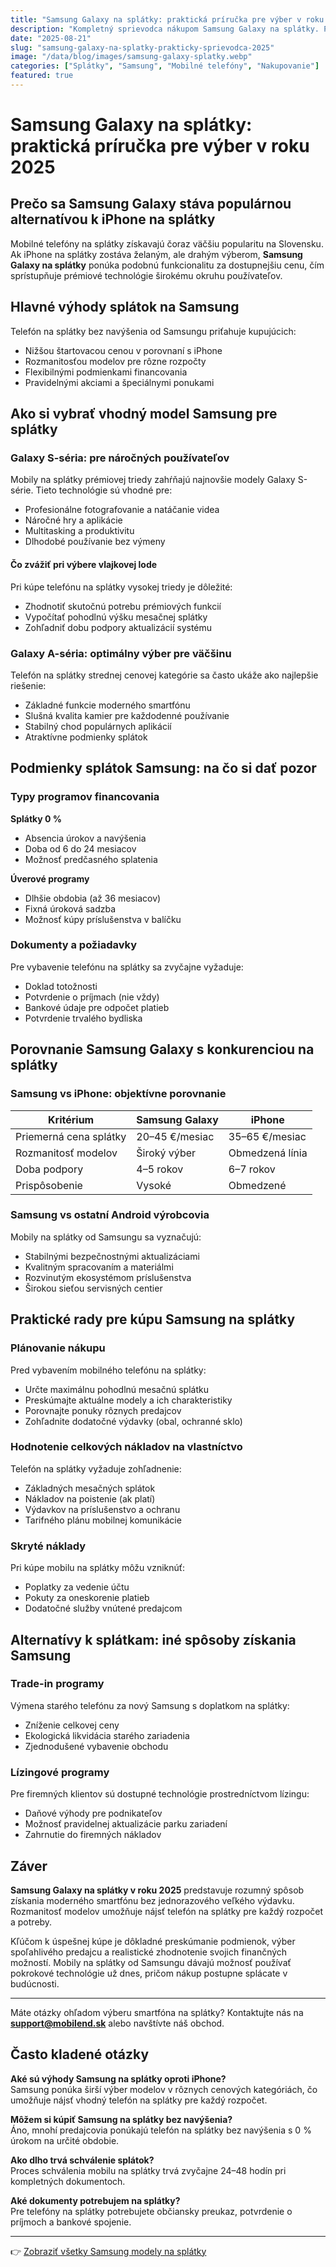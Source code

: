 ```yaml
---
title: "Samsung Galaxy na splátky: praktická príručka pre výber v roku 2025"
description: "Kompletný sprievodca nákupom Samsung Galaxy na splátky. Porovnanie modelov, podmienky financovania a praktické rady."
date: "2025-08-21"
slug: "samsung-galaxy-na-splatky-prakticky-sprievodca-2025"
image: "/data/blog/images/samsung-galaxy-splatky.webp"
categories: ["Splátky", "Samsung", "Mobilné telefóny", "Nakupovanie"]
featured: true
---
```


# Samsung Galaxy na splátky: praktická príručka pre výber v roku 2025

## Prečo sa Samsung Galaxy stáva populárnou alternatívou k iPhone na splátky

Mobilné telefóny na splátky získavajú čoraz väčšiu popularitu na Slovensku. Ak iPhone na splátky zostáva želaným, ale drahým výberom, **Samsung Galaxy na splátky** ponúka podobnú funkcionalitu za dostupnejšiu cenu, čím sprístupňuje prémiové technológie širokému okruhu používateľov.

## Hlavné výhody splátok na Samsung

Telefón na splátky bez navýšenia od Samsungu priťahuje kupujúcich:

- Nižšou štartovacou cenou v porovnaní s iPhone  
- Rozmanitosťou modelov pre rôzne rozpočty  
- Flexibilnými podmienkami financovania  
- Pravidelnými akciami a špeciálnymi ponukami  

## Ako si vybrať vhodný model Samsung pre splátky

### Galaxy S-séria: pre náročných používateľov
Mobily na splátky prémiovej triedy zahŕňajú najnovšie modely Galaxy S-série. Tieto technológie sú vhodné pre:

- Profesionálne fotografovanie a natáčanie videa  
- Náročné hry a aplikácie  
- Multitasking a produktivitu  
- Dlhodobé používanie bez výmeny  

#### Čo zvážiť pri výbere vlajkovej lode
Pri kúpe telefónu na splátky vysokej triedy je dôležité:

- Zhodnotiť skutočnú potrebu prémiových funkcií  
- Vypočítať pohodlnú výšku mesačnej splátky  
- Zohľadniť dobu podpory aktualizácií systému  

### Galaxy A-séria: optimálny výber pre väčšinu
Telefón na splátky strednej cenovej kategórie sa často ukáže ako najlepšie riešenie:

- Základné funkcie moderného smartfónu  
- Slušná kvalita kamier pre každodenné používanie  
- Stabilný chod populárnych aplikácií  
- Atraktívne podmienky splátok  

## Podmienky splátok Samsung: na čo si dať pozor

### Typy programov financovania

**Splátky 0 %**
- Absencia úrokov a navýšenia  
- Doba od 6 do 24 mesiacov  
- Možnosť predčasného splatenia  

**Úverové programy**
- Dlhšie obdobia (až 36 mesiacov)  
- Fixná úroková sadzba  
- Možnosť kúpy príslušenstva v balíčku  

### Dokumenty a požiadavky
Pre vybavenie telefónu na splátky sa zvyčajne vyžaduje:

- Doklad totožnosti  
- Potvrdenie o príjmach (nie vždy)  
- Bankové údaje pre odpočet platieb  
- Potvrdenie trvalého bydliska  

## Porovnanie Samsung Galaxy s konkurenciou na splátky

### Samsung vs iPhone: objektívne porovnanie

| Kritérium              | Samsung Galaxy     | iPhone             |
|-------------------------|-------------------|--------------------|
| Priemerná cena splátky | 20–45 €/mesiac    | 35–65 €/mesiac     |
| Rozmanitosť modelov     | Široký výber      | Obmedzená línia    |
| Doba podpory            | 4–5 rokov         | 6–7 rokov          |
| Prispôsobenie           | Vysoké            | Obmedzené          |

### Samsung vs ostatní Android výrobcovia
Mobily na splátky od Samsungu sa vyznačujú:

- Stabilnými bezpečnostnými aktualizáciami  
- Kvalitným spracovaním a materiálmi  
- Rozvinutým ekosystémom príslušenstva  
- Širokou sieťou servisných centier  

## Praktické rady pre kúpu Samsung na splátky

### Plánovanie nákupu
Pred vybavením mobilného telefónu na splátky:

- Určte maximálnu pohodlnú mesačnú splátku  
- Preskúmajte aktuálne modely a ich charakteristiky  
- Porovnajte ponuky rôznych predajcov  
- Zohľadnite dodatočné výdavky (obal, ochranné sklo)  

### Hodnotenie celkových nákladov na vlastníctvo
Telefón na splátky vyžaduje zohľadnenie:

- Základných mesačných splátok  
- Nákladov na poistenie (ak platí)  
- Výdavkov na príslušenstvo a ochranu  
- Tarifného plánu mobilnej komunikácie  

### Skryté náklady
Pri kúpe mobilu na splátky môžu vzniknúť:

- Poplatky za vedenie účtu  
- Pokuty za oneskorenie platieb  
- Dodatočné služby vnútené predajcom  

## Alternatívy k splátkam: iné spôsoby získania Samsung

### Trade-in programy
Výmena starého telefónu za nový Samsung s doplatkom na splátky:

- Zníženie celkovej ceny  
- Ekologická likvidácia starého zariadenia  
- Zjednodušené vybavenie obchodu  

### Lízingové programy
Pre firemných klientov sú dostupné technológie prostredníctvom lízingu:

- Daňové výhody pre podnikateľov  
- Možnosť pravidelnej aktualizácie parku zariadení  
- Zahrnutie do firemných nákladov  

## Záver

**Samsung Galaxy na splátky v roku 2025** predstavuje rozumný spôsob získania moderného smartfónu bez jednorazového veľkého výdavku. Rozmanitosť modelov umožňuje nájsť telefón na splátky pre každý rozpočet a potreby.  

Kľúčom k úspešnej kúpe je dôkladné preskúmanie podmienok, výber spoľahlivého predajcu a realistické zhodnotenie svojich finančných možností. Mobily na splátky od Samsungu dávajú možnosť používať pokrokové technológie už dnes, pričom nákup postupne splácate v budúcnosti.

---

Máte otázky ohľadom výberu smartfóna na splátky? Kontaktujte nás na **support@mobilend.sk** alebo navštívte náš obchod.

## Často kladené otázky

**Aké sú výhody Samsung na splátky oproti iPhone?**  
Samsung ponúka širší výber modelov v rôznych cenových kategóriách, čo umožňuje nájsť vhodný telefón na splátky pre každý rozpočet.

**Môžem si kúpiť Samsung na splátky bez navýšenia?**  
Áno, mnohí predajcovia ponúkajú telefón na splátky bez navýšenia s 0 % úrokom na určité obdobie.

**Ako dlho trvá schválenie splátok?**  
Proces schválenia mobilu na splátky trvá zvyčajne 24–48 hodín pri kompletných dokumentoch.

**Aké dokumenty potrebujem na splátky?**  
Pre telefóny na splátky potrebujete občiansky preukaz, potvrdenie o príjmoch a bankové spojenie.

---

👉 [Zobraziť všetky Samsung modely na splátky](https://mobilend.sk)

